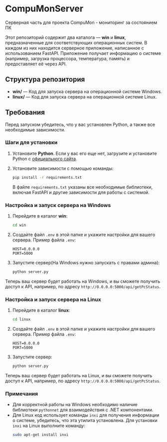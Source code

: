 # CompuMonServer

Серверная часть для проекта CompuMon - мониторинг за состоянием ПК

Этот репозиторий содержит два каталога — **win** и **linux**, предназначенные для соответствующих операционных систем. В каждом из них находится серверное приложение, написанное с использованием FastAPI. Приложение получает информацию о системе (например, загрузка процессора, температура, память) и предоставляет её через API.

## Структура репозитория

- **win/** — Код для запуска сервера на операционной системе Windows.
- **linux/** — Код для запуска сервера на операционной системе Linux.

## Требования

Перед запуском убедитесь, что у вас установлен Python, а также все необходимые зависимости.

### Шаги для установки

1. Установите **Python**. Если у вас его еще нет, загрузите и установите Python с [официального сайта](https://www.python.org/downloads/).

2. Установите зависимости с помощью команды:

    ```bash
    pip install -r requirements.txt
    ```

    В файле `requirements.txt` указаны все необходимые библиотеки, включая FastAPI и другие зависимости для работы с системой.

### Настройка и запуск сервера на Windows

1. Перейдите в каталог **win**:

    ```bash
    cd win
    ```

2. Создайте файл `.env` в этой папке и укажите настройки для вашего сервера. Пример файла `.env`:

    ```env
    HOST=0.0.0.0
    PORT=5000
    ```

3. Запустите сервер(На Windows нужно запускать с правами админа):

    ```bash
    python server.py
    ```

Теперь ваш сервер будет работать на Windows, и вы сможете получить доступ к API, например, по адресу `http://0.0.0.0:5000/api/getPcStatus`.

### Настройка и запуск сервера на Linux

1. Перейдите в каталог **linux**:

    ```bash
    cd linux
    ```

2. Создайте файл `.env` в этой папке и укажите настройки для вашего сервера. Пример файла `.env`:

    ```env
    HOST=0.0.0.0
    PORT=5000
    ```

3. Запустите сервер:

    ```bash
    python server.py
    ```

Теперь ваш сервер будет работать на Linux, и вы сможете получить доступ к API, например, по адресу `http://0.0.0.0:5000/api/getPcStatus`.

### Примечания

- Для корректной работы на Windows необходимо наличие библиотеки `pythonnet` для взаимодействия с .NET компонентами.
- Для Linux код использует команды `inxi` для получения информации о системе, убедитесь, что эта утилита установлена. Для установки `inxi` на Linux выполните команду:
  ```bash
  sudo apt-get install inxi
  ```
